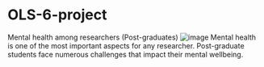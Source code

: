# OLS-6-project
Mental health among researchers (Post-graduates)
![image](https://user-images.githubusercontent.com/48203926/196597507-0b269c39-f62d-406b-88dc-7979a8db9cca.png)
Mental health is one of the most important aspects for any researcher. Post-graduate students face numerous challenges that impact their mental wellbeing.
